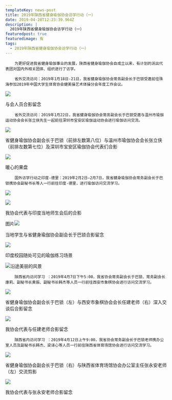 ```yaml
---
templateKey: news-post
title: 2019年陕西省健身瑜伽协会访学行动（一）
date: 2019-04-28T12:23:39.964Z
description: |
  2019年陕西省健身瑜伽协会访学行动（一）
featuredpost: true
featuredimage: 有
tags:
  - 2019年陕西省健身瑜伽协会访学行动（一）
---
```


        为更好促进我省健身瑜伽事业的发展，陕西省健身瑜伽协会自成立以来，有计划的派出代表团对国内外相关团体、组织进行了访学。

        省外交流访问：2019年1月18日-21日，我省健身瑜伽协会常务副会长于巴锁受邀前往珠海参加2019年中国大学生体育协会健美操艺术体操分会年度工作会议。

![](https://demotry.oss-cn-beijing.aliyuncs.com/2019%E5%B9%B4%E9%99%95%E8%A5%BF%E7%9C%81%E5%81%A5%E8%BA%AB%E7%91%9C%E4%BC%BD%E5%8D%8F%E4%BC%9A%E8%AE%BF%E5%AD%A6%E8%A1%8C%E5%8A%A8%EF%BC%88%E4%B8%80%EF%BC%89/1.jpg)

与会人员合影留念

        省外交流访问：2019年1月22日，我省健身瑜伽协会常务副会长于巴锁受邀与温州市瑜伽运动协会会长张立侠先生一起前往深圳市宝安区瑜伽运动协会进行瑜伽访问交流。

![](https://demotry.oss-cn-beijing.aliyuncs.com/2019%E5%B9%B4%E9%99%95%E8%A5%BF%E7%9C%81%E5%81%A5%E8%BA%AB%E7%91%9C%E4%BC%BD%E5%8D%8F%E4%BC%9A%E8%AE%BF%E5%AD%A6%E8%A1%8C%E5%8A%A8%EF%BC%88%E4%B8%80%EF%BC%89/2.jpg)

省健身瑜伽协会副会长于巴锁（前排左数第八位）与温州市瑜伽协会会长张立侠（前排左数第七位）及深圳市宝安区瑜伽协会代表们合影

![](https://demotry.oss-cn-beijing.aliyuncs.com/2019%E5%B9%B4%E9%99%95%E8%A5%BF%E7%9C%81%E5%81%A5%E8%BA%AB%E7%91%9C%E4%BC%BD%E5%8D%8F%E4%BC%9A%E8%AE%BF%E5%AD%A6%E8%A1%8C%E5%8A%A8%EF%BC%88%E4%B8%80%EF%BC%89/3.jpg)

暖心的果盘

        国外访学行动之印度-德里：2019年2月2日—2月7日，我省健身瑜伽协会常务副会长于巴锁携协会副秘书长等人一行前往印度-德里，进行瑜伽访问交流学习。

![](https://demotry.oss-cn-beijing.aliyuncs.com/2019%E5%B9%B4%E9%99%95%E8%A5%BF%E7%9C%81%E5%81%A5%E8%BA%AB%E7%91%9C%E4%BC%BD%E5%8D%8F%E4%BC%9A%E8%AE%BF%E5%AD%A6%E8%A1%8C%E5%8A%A8%EF%BC%88%E4%B8%80%EF%BC%89/4.jpg)

![](https://demotry.oss-cn-beijing.aliyuncs.com/2019%E5%B9%B4%E9%99%95%E8%A5%BF%E7%9C%81%E5%81%A5%E8%BA%AB%E7%91%9C%E4%BC%BD%E5%8D%8F%E4%BC%9A%E8%AE%BF%E5%AD%A6%E8%A1%8C%E5%8A%A8%EF%BC%88%E4%B8%80%EF%BC%89/5.jpg)

我协会代表与印度当地师生会后的合影

图片![](https://demotry.oss-cn-beijing.aliyuncs.com/2019%E5%B9%B4%E9%99%95%E8%A5%BF%E7%9C%81%E5%81%A5%E8%BA%AB%E7%91%9C%E4%BC%BD%E5%8D%8F%E4%BC%9A%E8%AE%BF%E5%AD%A6%E8%A1%8C%E5%8A%A8%EF%BC%88%E4%B8%80%EF%BC%89/6.jpg)

当地学生与省健身瑜伽协会副会长于巴锁合影留念

![](https://demotry.oss-cn-beijing.aliyuncs.com/2019%E5%B9%B4%E9%99%95%E8%A5%BF%E7%9C%81%E5%81%A5%E8%BA%AB%E7%91%9C%E4%BC%BD%E5%8D%8F%E4%BC%9A%E8%AE%BF%E5%AD%A6%E8%A1%8C%E5%8A%A8%EF%BC%88%E4%B8%80%EF%BC%89/7.jpg)

印度校园随处可见的瑜伽练习场景

![](https://demotry.oss-cn-beijing.aliyuncs.com/2019%E5%B9%B4%E9%99%95%E8%A5%BF%E7%9C%81%E5%81%A5%E8%BA%AB%E7%91%9C%E4%BC%BD%E5%8D%8F%E4%BC%9A%E8%AE%BF%E5%AD%A6%E8%A1%8C%E5%8A%A8%EF%BC%88%E4%B8%80%EF%BC%89/8.jpg)沿途美丽的风景

        陕西省内访问学习 ：2019年4月7日下午5:00，我省协会常务副会长于巴锁、常务副会长康莉、副秘书长黄振、副秘书长韩杰等人员一行前往西安市象棋协会进行访问交流学习。

![](https://demotry.oss-cn-beijing.aliyuncs.com/2019%E5%B9%B4%E9%99%95%E8%A5%BF%E7%9C%81%E5%81%A5%E8%BA%AB%E7%91%9C%E4%BC%BD%E5%8D%8F%E4%BC%9A%E8%AE%BF%E5%AD%A6%E8%A1%8C%E5%8A%A8%EF%BC%88%E4%B8%80%EF%BC%89/9.jpg)

省健身瑜伽协会副会长于巴锁（左）与西安市象棋协会会长任建老师（右）深入交谈后合影留念

![](https://demotry.oss-cn-beijing.aliyuncs.com/2019%E5%B9%B4%E9%99%95%E8%A5%BF%E7%9C%81%E5%81%A5%E8%BA%AB%E7%91%9C%E4%BC%BD%E5%8D%8F%E4%BC%9A%E8%AE%BF%E5%AD%A6%E8%A1%8C%E5%8A%A8%EF%BC%88%E4%B8%80%EF%BC%89/10.jpg)

我协会代表与任建老师合影留念

        陕西省内访问学习 ：2019年4月12日上午9:00，我省协会常务副会长于巴锁老师携办公室人员及副秘书长韩杰、梁译心等人员一行前往陕西省体育场馆协会进行访问交流学习。

![](https://demotry.oss-cn-beijing.aliyuncs.com/2019%E5%B9%B4%E9%99%95%E8%A5%BF%E7%9C%81%E5%81%A5%E8%BA%AB%E7%91%9C%E4%BC%BD%E5%8D%8F%E4%BC%9A%E8%AE%BF%E5%AD%A6%E8%A1%8C%E5%8A%A8%EF%BC%88%E4%B8%80%EF%BC%89/11.jpg)

省健身瑜伽协会副会长于巴锁（右）与陕西省体育场馆协会办公室主任张永安老师（左）交流剪影

![](https://demotry.oss-cn-beijing.aliyuncs.com/2019%E5%B9%B4%E9%99%95%E8%A5%BF%E7%9C%81%E5%81%A5%E8%BA%AB%E7%91%9C%E4%BC%BD%E5%8D%8F%E4%BC%9A%E8%AE%BF%E5%AD%A6%E8%A1%8C%E5%8A%A8%EF%BC%88%E4%B8%80%EF%BC%89/12.jpg)

我协会代表与张永安老师合影留念
